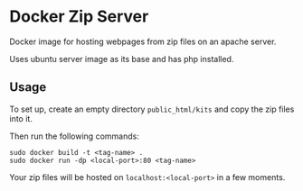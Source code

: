 # Docker Zip Server

Docker image for hosting webpages from zip files on an apache server.

Uses ubuntu server image as its base and has php installed.

## Usage

To set up, create an empty directory `public_html/kits` and copy the zip files into it.

Then run the following commands:

```
sudo docker build -t <tag-name> .
sudo docker run -dp <local-port>:80 <tag-name>
```

Your zip files will be hosted on `localhost:<local-port>` in a few moments.
